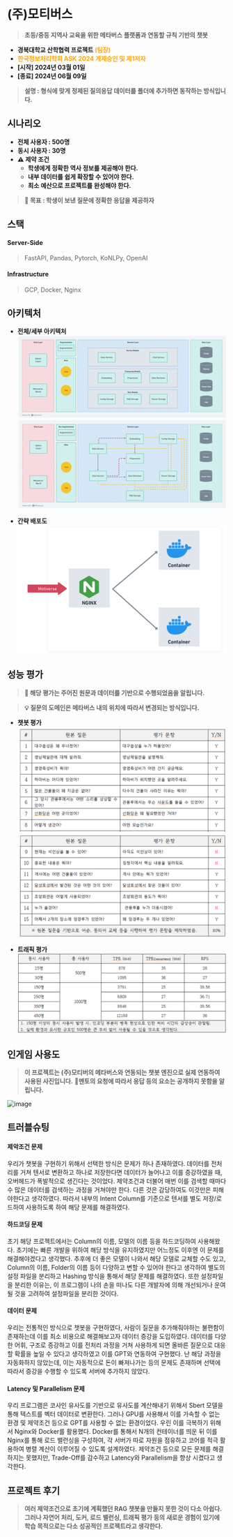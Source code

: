 # (주)모티버스
> **초등/중등 지역사 교육을 위한 메타버스 플랫폼과 연동할 규칙 기반의 챗봇**
- **경북대학교 산학협력 프로젝트 <span style="color:orange">(팀장)</span>**
- **<span style="color:orange">한국정보처리학회 ASK 2024 게제승인 및 제1저자</span>**
- **[시작] 2024년 03월 01일**
- **[종료] 2024년 06월 09일**
> **설명 : 형식에 맞게 정제된 질의응답 데이터를 폴더에 추가하면 동작하는 방식입니다.**

## 시나리오
- **전체 사용자 : 500명**
- **동시 사용자 : 30명**
- **⚠️ 제약 조건**
  - **학생에게 정확한 역사 정보를 제공해야 한다.**
  - **내부 데이터를 쉽게 확장할 수 있어야 한다.**
  - **최소 예산으로 프로젝트를 완성해야 한다.**
> **🚩 목표 : 학생이 보낸 질문에 정확한 응답을 제공하자**

## 스택

#### Server-Side
> FastAPI, Pandas, Pytorch, KoNLPy, OpenAI

#### Infrastructure
> GCP, Docker, Nginx

## 아키텍처 
- **전체/세부 아키텍처** <br>
![전체 아키텍처](/docs/architecture1.png)
![세부 아키텍처](/docs/architecture2.png)

- **간략 배포도**
![간략 배포도](/docs/architecture3.png)
## 성능 평가
> **🚨 해당 평가는 주어진 원문과 데이터를 기반으로 수행되었음을 알립니다.**

> **💡 질문의 도메인은 메타버스 내의 위치에 따라서 변경되는 방식입니다.** 



- **챗봇 평가**
![평가1](/docs/test1.png)
![평가2](/docs/test2.png)

- **트래픽 평가**
![트래픽 평가](/docs/measurement.png)

## **인게임 사용도**
> **이 프로젝트는 (주)모티버의 메타버스와 연동되는 챗봇 엔진으로 실제 연동하여 사용된 사진입니다.**
>  **🚨멘토의 요청에 따라서 응답 등의 요소는 공개하지 못함을 알립니다.**

![image](https://github.com/user-attachments/assets/69e58a76-453a-4552-b3c5-2f39e5201ad8)

## 트러블슈팅

#### 제악조건 문제
우리가 챗봇을 구현하기 위해서 선택한 방식은 문제가 하나 존재하였다. 데이터를 전처리를 거쳐 텐서로 변환하고 하나로 저장한다면 데이터가 늘어나고 이를 증강하였을 때, 오버헤드가 폭발적으로 생긴다는 것이었다.
제약조건과 더불어 매번 이를 검색할 때마다 수 많은 데이터를 검색하는 과정을 거쳐야만 한다. 다른 것은 감당하여도 이것만은 피해야한다고 생각하였다. 따라서 내부의 Intent Column를 기준으로 텐서를 별도 저장/로드하여 사용하도록 하여 해당 문제를 해결하였다.

#### 하드코딩 문제
초기 해당 프로젝트에서는 Column의 이름, 모델의 이름 등을 하드코딩하여 사용해왔다. 초기에는 빠른 개발을 위하여 해당 방식을 유지하였지만 어느정도 이후엔 이 문제를 해결해야겠다고 생각했다.
추후에 더 좋은 모델이 나와서 해당 모델로 교체할 수도 있고, Column의 이름, Folder의 이름 등이 다양하고 변할 수 있어야 한다고 생각하여 별도의 설정 파일을 분리하고 Hashing 방식을 통해서 해당 문제를 해결하였다.
또한 설정파일을 분리한 이유는, 이 프로그램이 나의 손을 떠나도 다른 개발자에 의해 개선되거나 운여될 것을 고려하여 설정파일을 분리한 것이다.

#### 데이터 문제
우리는 전통적인 방식으로 챗봇을 구현하였다, 사람이 질문을 추가해줘야하는 불편함이 존재하는데 이를 최소 비용으로 해결해보고자 데이터 증강을 도입하였다.
데이터를 다양한 어휘, 구조로 증강하고 이를 전처리 과정을 거쳐 사용하게 되면 올바른 질문으로 대응할 확률을 높일 수 있다고 생각하였고 이를 GPT와 연동하여 구현했다.
난 해당 과정을 자동화하지 않았는데, 이는 자동적으로 돈이 빠져나가는 등의 문제도 존재하며 선택에 따라서 증강을 수행할 수 있도록 서버에 추가하지 않았다.

#### Latency 및 Parallelism 문제
우리 프로그램은 코사인 유사도를 기반으로 유사도를 계산해내기 위해서 Sbert 모델을 통해 텍스트를 벡터 데이터로 변환한다.
그러나 GPU를 사용해서 이를 가속할 수 없는 환경 및 제약조건 등으로 GPT를 사용할 수 없는 환경이었다. 우린 이를 극복하기 위해서 Nginx와 Docker를 활용했다.
Docker를 통해서 N개의 컨테이너를 띄운 뒤 이를 Nginx를 통해 로드 밸런싱을 구성하여, 각 서버가 따로 자원을 점유하고 코어를 적극 활용하여 병렬 계산이 이루어질 수 있도록 설계하였다.
제약조건 등으로 모든 문제를 해결하지는 못했지만, Trade-Off를 감수하고 Latency와 Parallelism을 향상 시켰다고 생각한다.

## 프로젝트 후기
> **여러 제약조건으로 초기에 계획했던 RAG 챗봇을 만들지 못한 것이 다소 아쉽다. 그러나 자연어 처리, 도커, 로드 밸런싱, 트래픽 평가 등의 새로운 경험이 있기에 학습 목적으로는 다소 성공적인 프로젝트라고 생각한다.**
